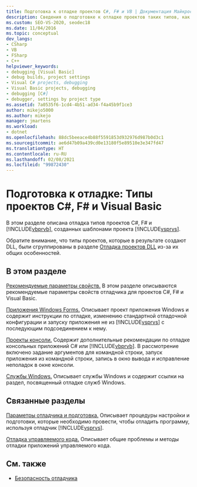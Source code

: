 ```yaml
---
title: Подготовка к отладке проектов C#, F# и VB | Документация Майкрософт
description: Сведения о подготовке к отладке проектов таких типов, как C#, F# и Visual Basic, созданных с помощью шаблонов проектов Visual Studio.
ms.custom: SEO-VS-2020, seodec18
ms.date: 11/04/2016
ms.topic: conceptual
dev_langs:
- CSharp
- VB
- FSharp
- C++
helpviewer_keywords:
- debugging [Visual Basic]
- debug builds, project settings
- Visual C# projects, debugging
- Visual Basic projects, debugging
- debugging [C#]
- debugger, settings by project type
ms.assetid: 7a0535f6-1cd4-4b51-ad34-f4a45b9f1ce3
author: mikejo5000
ms.author: mikejo
manager: jmartens
ms.workload:
- dotnet
ms.openlocfilehash: 88dc5beeace4b88f5591853d932976d987b0d3c1
ms.sourcegitcommit: ae6d47b09a439cd0e13180f5e89510e3e347fd47
ms.translationtype: HT
ms.contentlocale: ru-RU
ms.lasthandoff: 02/08/2021
ms.locfileid: "99872430"
---
```

# <a name="debugging-preparation-c-f-and-visual-basic-project-types"></a>Подготовка к отладке: Типы проектов C#, F# и Visual Basic
В этом разделе описана отладка типов проектов C#, F# и [!INCLUDE[vbprvb](../code-quality/includes/vbprvb_md.md)], созданных шаблонами проекта [!INCLUDE[vsprvs](../code-quality/includes/vsprvs_md.md)].

 Обратите внимание, что типы проектов, которые в результате создают DLL, были сгруппированы в разделе [Отладка проектов DLL](../debugger/debugging-dll-projects.md) из-за их общих особенностей.

## <a name="in-this-section"></a>В этом разделе
 [Рекомендуемые параметры свойств.](../debugger/managed-debugging-recommended-property-settings.md) В этом разделе описываются рекомендуемые параметры свойств отладчика для проектов C#, F# и Visual Basic.

 [Приложения Windows Forms.](../debugger/debugging-preparation-windows-forms-applications.md) Описывает проект приложения Windows и содержит инструкции по отладке, изменению стандартной отладочной конфигурации и запуску приложения не из [!INCLUDE[vsprvs](../code-quality/includes/vsprvs_md.md)] с последующим подсоединением к нему.

 [Проекты консоли.](../debugger/debugging-preparation-console-projects.md) Содержит дополнительные рекомендации по отладке консольных приложений C# или [!INCLUDE[vbprvb](../code-quality/includes/vbprvb_md.md)]. В рассмотрение включено задание аргументов для командной строки, запуск приложения из командной строки, запись в окно вывода и исправление неполадок в окне консоли.

 [Службы Windows.](../debugger/debugging-preparation-windows-services.md) Описывает службы Windows и содержит ссылки на раздел, посвященный отладке служб Windows.

## <a name="related-sections"></a>Связанные разделы
 [Параметры отладчика и подготовка.](../debugger/debugger-settings-and-preparation.md) Описывает процедуры настройки и подготовки, которые необходимо провести, чтобы отладить программу, используя отладчик [!INCLUDE[vsprvs](../code-quality/includes/vsprvs_md.md)].

 [Отладка управляемого кода.](../debugger/debugging-managed-code.md) Описывает общие проблемы и методы отладки приложений управляемого кода.

## <a name="see-also"></a>См. также
- [Безопасность отладчика](../debugger/debugger-security.md)